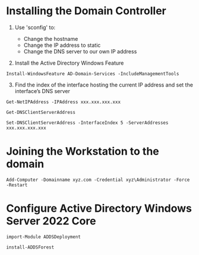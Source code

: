 # Installing the Domain Controller

1. Use 'sconfig' to:
    - Change the hostname
    - Change the IP address to static
    - Change the DNS server to our own IP address

2. Install the Active Directory Windows Feature

```shell
Install-WindowsFeature AD-Domain-Services -IncludeManagementTools
```

3. Find the index of the interface hosting the current IP address and set the interface’s DNS server
```shell
Get-NetIPAddress -IPAddress xxx.xxx.xxx.xxx
```

```shell
Get-DNSClientServerAddress
```

```shell
Set-DNSClientServerAddress -InterfaceIndex 5 -ServerAddresses xxx.xxx.xxx.xxx
```


# Joining the Workstation to the domain

```shell
Add-Computer -Domainname xyz.com -Credential xyz\Administrator -Force -Restart
```

# Configure Active Directory Windows Server 2022 Core

```shell
import-Module ADDSDeployment

install-ADDSForest
```
